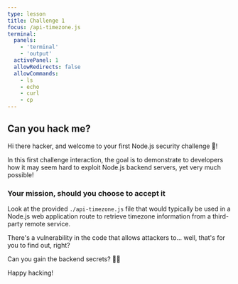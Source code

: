 ```yaml
---
type: lesson
title: Challenge 1
focus: /api-timezone.js
terminal:
  panels:
    - 'terminal'
    - 'output'
  activePanel: 1
  allowRedirects: false
  allowCommands:
    - ls
    - echo
    - curl
    - cp
---
```


## Can you hack me?

Hi there hacker, and welcome to your first Node.js security challenge 👋!

In this first challenge interaction, the goal is to demonstrate to developers how it may seem hard to exploit Node.js backend servers, yet very much possible!

### Your mission, should you choose to accept it

Look at the provided `./api-timezone.js` file that would typically be used in a Node.js web application route to retrieve timezone information from a third-party remote service.

There's a vulnerability in the code that allows attackers to... well, that's for you to find out, right?

Can you gain the backend secrets? 🕵️‍♂️

Happy hacking!
